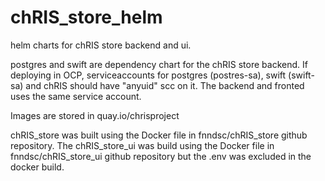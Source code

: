 # chRIS_store_helm
helm charts for chRIS store backend and ui.

postgres and swift are dependency chart for the chRIS store backend. If deploying in OCP, serviceaccounts for postgres (postres-sa), swift (swift-sa) and chRIS should have "anyuid" scc on it. The backend and fronted uses the same service account.

Images are stored in quay.io/chrisproject

chRIS_store was built using the Docker file in fnndsc/chRIS_store github repository. The chRIS_store_ui was build using the Docker file in fnndsc/chRIS_store_ui github repository but the .env was excluded in the docker build.